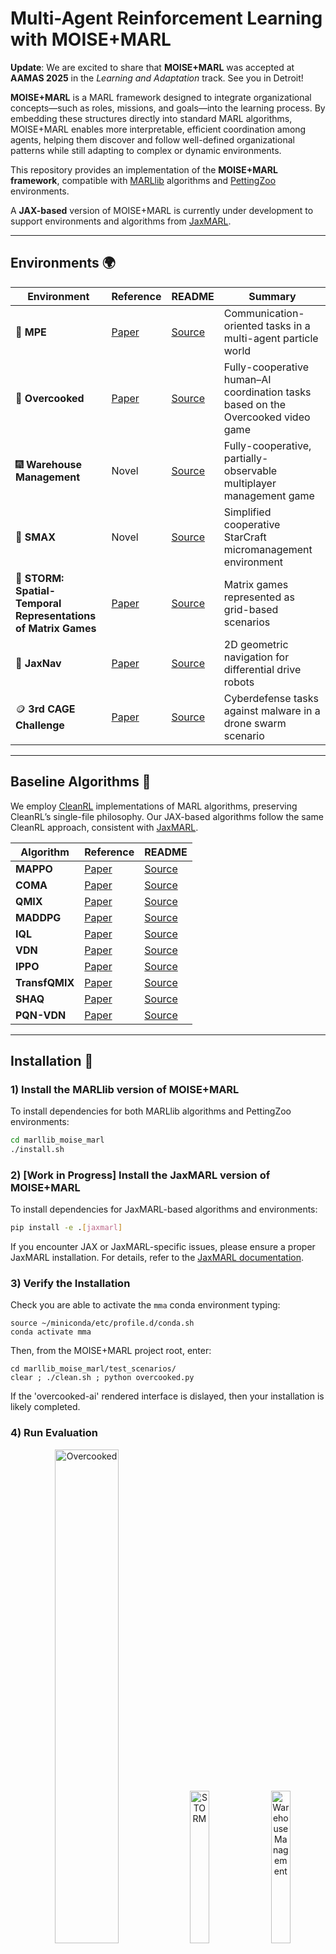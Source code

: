 # Multi-Agent Reinforcement Learning with MOISE+MARL

**Update**: We are excited to share that **MOISE+MARL** was accepted at **AAMAS 2025** in the *Learning and Adaptation* track. See you in Detroit!

**MOISE+MARL** is a MARL framework designed to integrate organizational concepts—such as roles, missions, and goals—into the learning process. By embedding these structures directly into standard MARL algorithms, MOISE+MARL enables more interpretable, efficient coordination among agents, helping them discover and follow well-defined organizational patterns while still adapting to complex or dynamic environments.

This repository provides an implementation of the **MOISE+MARL framework**, compatible with [MARLlib](https://marllib.readthedocs.io/en/latest/) algorithms and [PettingZoo](https://pettingzoo.farama.org/) environments.

A **JAX-based** version of MOISE+MARL is currently under development to support environments and algorithms from [JaxMARL](https://github.com/FLAIROx/JaxMARL).

---

## Environments 🌍

| Environment          | Reference                                                   | README                                                                             | Summary                                                                 |
|----------------------|-------------------------------------------------------------|-------------------------------------------------------------------------------------|-------------------------------------------------------------------------|
| 🔴 **MPE**           | [Paper](https://arxiv.org/abs/1706.02275)                  | [Source](https://github.com/FLAIROx/JaxMARL/tree/main/jaxmarl/environments/mpe)     | Communication-oriented tasks in a multi-agent particle world           |
| 🍲 **Overcooked**    | [Paper](https://arxiv.org/abs/1910.05789)                  | [Source](https://github.com/FLAIROx/JaxMARL/tree/main/jaxmarl/environments/overcooked) | Fully-cooperative human–AI coordination tasks based on the Overcooked video game |
| 🎆 **Warehouse Management** | Novel                                           | [Source](https://github.com/julien6/OMARLE)                                         | Fully-cooperative, partially-observable multiplayer management game    |
| 👾 **SMAX**          | Novel                                                      | [Source](https://github.com/FLAIROx/JaxMARL/tree/main/jaxmarl/environments/smax)    | Simplified cooperative StarCraft micromanagement environment           |
| 🧮 **STORM: Spatial-Temporal Representations of Matrix Games** | [Paper](https://openreview.net/forum?id=54F8woU8vhq) | [Source](https://github.com/FLAIROx/JaxMARL/tree/main/jaxmarl/environments/storm)   | Matrix games represented as grid-based scenarios                        |
| 🧭 **JaxNav**        | [Paper](https://www.arxiv.org/abs/2408.15099)              | [Source](https://github.com/FLAIROx/JaxMARL/tree/main/jaxmarl/environments/jaxnav)  | 2D geometric navigation for differential drive robots                  |
| 🪙 **3rd CAGE Challenge** | [Paper](https://arxiv.org/abs/2108.09118)           | [Source](https://github.com/cage-challenge/cage-challenge-3)                        | Cyberdefense tasks against malware in a drone swarm scenario           |

---

## Baseline Algorithms 🦉

We employ [CleanRL](https://docs.cleanrl.dev/) implementations of MARL algorithms, preserving CleanRL’s single-file philosophy. Our JAX-based algorithms follow the same CleanRL approach, consistent with [JaxMARL](https://github.com/FLAIROx/JaxMARL).

| Algorithm    | Reference                                                 | README                                                                                 |
|--------------|-----------------------------------------------------------|----------------------------------------------------------------------------------------|
| **MAPPO**    | [Paper](https://arxiv.org/abs/2103.01955)                | [Source](https://github.com/FLAIROx/JaxMARL/tree/main/baselines/MAPPO)                |
| **COMA**     | [Paper](https://arxiv.org/abs/1705.08926)                | [Source](https://github.com/matteokarldonati/Counterfactual-Multi-Agent-Policy-Gradients) |
| **QMIX**     | [Paper](https://arxiv.org/abs/1803.11485)                | [Source](https://github.com/FLAIROx/JaxMARL/tree/main/baselines/QLearning)            |
| **MADDPG**   | [Paper](https://arxiv.org/abs/1706.02275)                | [Source](https://github.com/openai/maddpg)                                            |
| **IQL**      | [Paper](https://arxiv.org/abs/1312.5602v1)               | [Source](https://github.com/FLAIROx/JaxMARL/tree/main/baselines/QLearning)            |
| **VDN**      | [Paper](https://arxiv.org/abs/1706.05296)                | [Source](https://github.com/FLAIROx/JaxMARL/tree/main/baselines/QLearning)            |
| **IPPO**     | [Paper](https://arxiv.org/pdf/2011.09533.pdf)            | [Source](https://github.com/FLAIROx/JaxMARL/tree/main/baselines/IPPO)                 |
| **TransfQMIX** | [Paper](https://www.southampton.ac.uk/~eg/AAMAS2023/pdfs/p1679.pdf) | [Source](https://github.com/FLAIROx/JaxMARL/tree/main/baselines/QLearning)  |
| **SHAQ**     | [Paper](https://arxiv.org/abs/2105.15013)                | [Source](https://github.com/FLAIROx/JaxMARL/tree/main/baselines/QLearning)            |
| **PQN-VDN**  | [Paper](https://arxiv.org/abs/2407.04811)                | [Source](https://github.com/mttga/purejaxql)                                          |

---

## Installation 🧗

### 1) Install the **MARLlib** version of MOISE+MARL

To install dependencies for both MARLlib algorithms and PettingZoo environments:

```bash
cd marllib_moise_marl
./install.sh
```

### 2) [Work in Progress] Install the **JaxMARL** version of MOISE+MARL

To install dependencies for JaxMARL-based algorithms and environments:

```bash
pip install -e .[jaxmarl]
```

If you encounter JAX or JaxMARL-specific issues, please ensure a proper JaxMARL installation. For details, refer to the [JaxMARL documentation](https://github.com/FLAIROx/JaxMARL?tab=readme-ov-file#installation--).

### 3) Verify the Installation

Check you are able to activate the ```mma``` conda environment typing:

```
source ~/miniconda/etc/profile.d/conda.sh
conda activate mma
```

Then, from the MOISE+MARL project root, enter:

```
cd marllib_moise_marl/test_scenarios/
clear ; ./clean.sh ; python overcooked.py
```

If the 'overcooked-ai' rendered interface is dislayed, then your installation is likely completed.

### 4) Run Evaluation

<div class="collage">
    <div class="column" align="center">
        <div class="row" align="center">
            <img src="https://raw.githubusercontent.com/julien6/MOISE-MARL/refs/heads/main/docs/images/overcooked.gif?raw=true" alt="Overcooked" width="45%">
            <img src="https://raw.githubusercontent.com/FLAIROx/JaxMARL/refs/heads/main/docs/imgs/storm.gif" alt="STORM" width="25%">
            <img src="https://raw.githubusercontent.com/julien6/MOISE-MARL/refs/heads/main/docs/images/wm.gif?raw=true" alt="Warehouse Management" width="25%">
        </div>
        <div class="row" align="center">
            <img src="https://raw.githubusercontent.com/julien6/MOISE-MARL/refs/heads/main/docs/images/mpe.gif?raw=true" alt="MPE" width="25%">
            <img src="https://raw.githubusercontent.com/julien6/MOISE-MARL/refs/heads/main/docs/images/cyborg.gif?raw=true" alt="CybORG" width="28.3%">
            <img src="https://raw.githubusercontent.com/FLAIROx/JaxMARL/refs/heads/main/docs/imgs/smax.gif" alt="SMAX" width="25%">
        </div>
    </div>
</div>

<p align="center">
<em>Examples of rendered environments as animated GIFs (some are adapted from [JaxMARL](https://github.com/FLAIROx/JaxMARL))</em>
</p>

---

To train and test a MARL algorithm on a specific environment, look at the `test_scenarios` folder containing typical examples showing how to use MMA for various environments.

**Notes:**

* Incomplete training sessions are automatically saved as checkpoints.
* Checkpoints contain the latest training data
* Recorded environments are saved as mp4 video if 'record_env' is enabled.

For example, to train/test agents using **MAPPO** on the **Overcooked AI** environment:

```bash
clear ; ./clean.sh ; python overcooked.py
```

---

### Basic MOISE+MARL API Usage for MARLlib 🖥️

The **MOISE+MARL API (MMA)** provides a series of classes and modified MARLlib functions. You can first implement a `label_manager` to handle observations and actions so you can conveniently use them to create roles and goals logics aftewards. Then, you can create an `organizational_model` that you can inject in the ```marllib.make_env``` function to make your organizational model effective during training.

MMA also features the **Trajectory-based Evaluation in MOISE+MARL (TEMM)** method, accessed via the `TEMM` class. This function produces dendrogram showing clusters of actions and observation to help in determing implicit roles and goals in an augmented MOISE+MARL model.

Here is an environment-agnostic skeleton code showing the underlying principles of MMA.

```python 
from marllib import marl
from mma_wrapper.label_manager import label_manager
from mma_wrapper.organizational_model import deontic_specification, organizational_model, structural_specifications, functional_specifications, deontic_specifications, time_constraint_type
from mma_wrapper.TEMM import TEMM
from mma_wrapper.organizational_specification_logic import role_logic, goal_factory, role_factory, goal_logic
from mma_wrapper.utils import label, observation, action, trajectory
from simple_env import simple_env

env = simple_env_v3.env(render_mode="human")

# Implement the observation/action label manager

class simple_label_manager(label_manager):

    def one_hot_encode_observation(self, observation: Any, agent: str = None) -> 'observation':
        ...
        return one_hot_encoded_observation

    def one_hot_decode_observation(self, observation: observation, agent: str = None) -> Any:
        ...
        return extracted_values

    def one_hot_encode_action(self, action: Any, agent: str = None) -> action:
        ...
        return encoded_action

    def one_hot_decode_action(self, action: action, agent: str = None) -> Any:
        ...
        return decoded_action
    ...

# Create some custom script rules

def role1_fun(trajectory: trajectory, observation: label, agent_name: str, label_manager: label_manager) -> label:
    # print("Leader adversary")
    data = label_manager.one_hot_decode_observation(
        observation=observation, agent=agent_name)
    ...
    return action

def role2_fun(trajectory: trajectory, observation: label, agent_name: str, label_manager: label_manager) -> label:
    # print("Leader adversary")
    data = label_manager.one_hot_decode_observation(
        observation=observation, agent=agent_name)
    ...
    return action

simple_label_mngr = simple_label_manager() 

# Define a MOISE+MARL model
simple_model = organizational_model(
    structural_specifications(
        roles={
            "role_1": role_logic(label_manager=simple_label_mngr).registrer_script_rule(role1_fun),
            "role_2": role_logic(label_manager=simple_label_mngr).registrer_script_rule(role2_fun),
            "role_3": role_logic(label_manager=simple_label_mngr).register_pattern_rule("[#any,#any](0,*)[o1,a1](1,1)", "o2", [("a1", 1), "a2", 1])
            },
        role_inheritance_relations={}, root_groups={}),
    functional_specifications=functional_specifications(
        goals={}, social_scheme={}, mission_preferences=[]),
    deontic_specifications=deontic_specifications(permissions=[], obligations=[
        deontic_specification("role_1", ["agent_0"], [], time_constraint_type.ANY),
        deontic_specification("role_2", ["agent_1", "agent_2"], [], time_constraint_type.ANY)
    ]))

# prepare env
env = marl.make_env(environment_name="mpe",
                    map_name="simple_world_comm", organizational_model=simple_model)

# initialize algorithm with appointed hyper-parameters
# (here 'test' for debuging)
mappo = marl.algos.mappo(hyperparam_source="test")

# build agent model based on env + algorithms + user preference
model = marl.build_model(
    env, mappo, {"core_arch": "mlp", "encode_layer": "128-256"})

# start training
mappo.fit(env, model, stop={'episode_reward_mean': 6000, 'timesteps_total': 20000000}, local_mode=False, num_gpus=0, num_gpus_per_worker=0,
          num_workers=1, share_policy='group', checkpoint_freq=20)

# rendering from given checkpoint
mappo.render(env, model,
             restore_path={
                 'params_path': "./exp_results/.../params.json",
                 'model_path': "./exp_results/.../checkpoint_000020/checkpoint-20",
                 # generates rendered mp4 videos
                 'record_env': True,
                 # runs the default rendering mechanism
                 'render_env': True
             },
             local_mode=True,
             share_policy="group",
             stop_timesteps=1,
             timesteps_total=1,
             checkpoint_freq=1,
             stop_iters=1,
             checkpoint_end=True)
```

<h2 name="cite" id="cite">Citing MOISE+MARL📜 </h2>
If you use MOISE+MARL in your work, please cite us as follows:

```

@inproceedings{soule2024moise_marl, 
  title     = {An Organizationally-Oriented Approach to Enhancing Explainability and Control in Multi-Agent Reinforcement Learning}, 
  author    = {Soulé, Julien and Jamont, Jean-Paul and Occello, Michel and Traonouez, Louis-Marie and Théron, Paul}, 
  booktitle = {Proceedings of the 24th International Conference on Autonomous Agents and Multiagent Systems (AAMAS)}, 
  year      = {2024}, 
  series    = {AAMAS '24}, 
  pages     = {XXX--XXX}, % TBD
  publisher = {International Foundation for Autonomous Agents and Multiagent Systems}, 
  address   = {Detroit, USA}, 
  month     = {May}, 
  abstract  = {Multi-Agent Reinforcement Learning can lead to the development of collaborative agent behaviors that show similarities with organizational concepts. Pushing forward this perspective, we introduce a novel framework that explicitly incorporates organizational roles and goals from the $\mathcal{M}OISE^+$ model into the MARL process, guiding agents to satisfy corresponding organizational constraints. By structuring training with roles and goals, we aim to enhance both the explainability and control of agent behaviors at the organizational level, whereas much of the literature primarily focuses on individual agents. Additionally, our framework includes a post-training analysis method to infer implicit roles and goals, offering insights into emergent agent behaviors. This framework has been applied across various MARL environments and algorithms, demonstrating coherence between predefined organizational specifications and those inferred from trained agents.}, 
  keywords  = {Multi-Agent Reinforcement Learning, Organizational Explainability, Organizational Control}, 
}
```

## See Also 🙌

There are a number of other libraries which inspired this work, we encourage you to take a look!

#### Related Projects:

 - *ROMA*: https://github.com/TonghanWang/ROMA
 - *Roco*: https://papers.ssrn.com/sol3/papers.cfm?abstract_id=5060074
 - *CORD*: https://arxiv.org/abs/2501.02221
 - *TarMAC*: https://arxiv.org/abs/1810.11187
 - *Feudal Multi-Agent Hierarchies for Cooperative Reinforcement Learning*
: https://arxiv.org/abs/1901.08492
